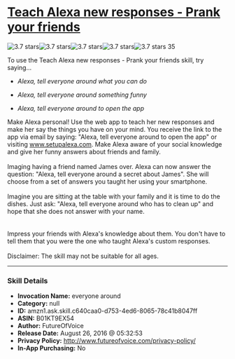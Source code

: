 # [Teach Alexa new responses - Prank your friends](http://alexa.amazon.com/#skills/amzn1.ask.skill.c640caa0-d753-4ed6-8065-78c41b8047ff)
![3.7 stars](../../images/ic_star_black_18dp_1x.png)![3.7 stars](../../images/ic_star_black_18dp_1x.png)![3.7 stars](../../images/ic_star_black_18dp_1x.png)![3.7 stars](../../images/ic_star_half_black_18dp_1x.png)![3.7 stars](../../images/ic_star_border_black_18dp_1x.png) 35

To use the Teach Alexa new responses - Prank your friends skill, try saying...

* *Alexa, tell everyone around what you can do*

* *Alexa, tell everyone around something funny*

* *Alexa, tell everyone around to open the app*

Make Alexa personal! Use the web app to teach her new responses and make her say the things you have on your mind. You receive the link to the app via email by saying: "Alexa, tell everyone around to open the app" or visiting www.setupalexa.com. Make Alexa aware of your social knowledge and give her funny answers about friends and family.
<br>
<br>
Imaging having a friend named James over. Alexa can now answer the question: "Alexa, tell everyone around a secret about James". She will choose from a set of answers you taught her using your smartphone. 
 <br><br>
Imagine you are sitting at the table with your family and it is time to do the dishes. Just ask: "Alexa, tell everyone around who has to clean up"  and hope that she does not answer with your name.  
 <br><br>
Impress your friends with Alexa's knowledge about them. You don't have to tell them that you were the one who taught Alexa's custom responses.
 <br><br>
Disclaimer: The skill may not be suitable for all ages.

***

### Skill Details

* **Invocation Name:** everyone around
* **Category:** null
* **ID:** amzn1.ask.skill.c640caa0-d753-4ed6-8065-78c41b8047ff
* **ASIN:** B01KT9EX54
* **Author:** FutureOfVoice
* **Release Date:** August 26, 2016 @ 05:32:53
* **Privacy Policy:** http://www.futureofvoice.com/privacy-policy/
* **In-App Purchasing:** No
